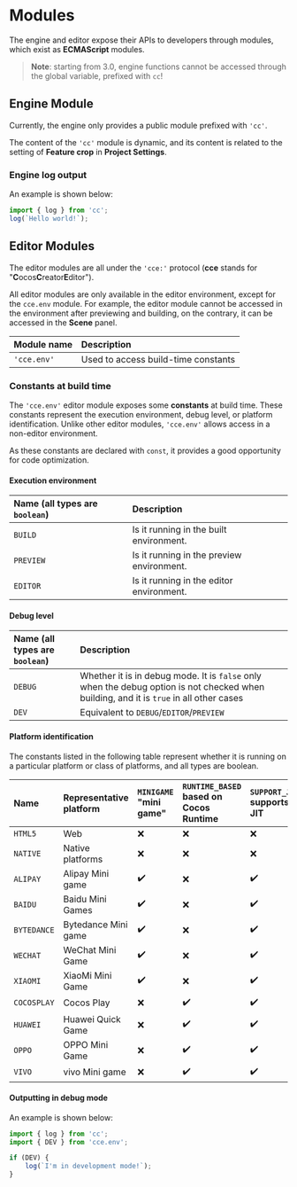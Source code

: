 # Modules

The engine and editor expose their APIs to developers through modules, which exist as **ECMAScript** modules.

> **Note**: starting from 3.0, engine functions cannot be accessed through the global variable, prefixed with `cc`!

## Engine Module

Currently, the engine only provides a public module prefixed with `'cc'`.

The content of the `'cc'` module is dynamic, and its content is related to the setting of **Feature crop** in **Project Settings**.

### Engine log output

An example is shown below:

```ts
import { log } from 'cc';
log(`Hello world!`);
```

## Editor Modules

The editor modules are all under the `'cce:'` protocol (**cce** stands for "**C**ocos**C**reator**E**ditor").

All editor modules are only available in the editor environment, except for the `cce.env` module. For example, the editor module cannot be accessed in the environment after previewing and building, on the contrary, it can be accessed in the **Scene** panel.

| Module name | Description |
| :---------- | :-------------- |
| `'cce.env'` | Used to access build-time constants |
<!--
| `'cce:gizmo'` | Gizmo |
-->

### Constants at build time

The `'cce.env'` editor module exposes some **constants** at build time. These constants represent the execution environment, debug level, or platform identification. Unlike other editor modules, `'cce.env'` allows access in a non-editor environment.

As these constants are declared with `const`, it provides a good opportunity for code optimization.

#### Execution environment

| Name (all types are `boolean`) | Description |
| :-------- | :------------------- |
| `BUILD` | Is it running in the built environment. |
| `PREVIEW` | Is it running in the preview environment. |
| `EDITOR` | Is it running in the editor environment. |

#### Debug level

| Name (all types are `boolean`) | Description |
| :------ | :------ |
| `DEBUG` | Whether it is in debug mode. It is `false` only when the debug option is not checked when building, and it is `true` in all other cases |
| `DEV` | Equivalent to `DEBUG`/`EDITOR`/`PREVIEW` |

#### Platform identification

The constants listed in the following table represent whether it is running on a particular platform or class of platforms, and all types are boolean.
<!-- Please sort the following table lexicographically -->

| Name | Representative platform | `MINIGAME` "mini game" | `RUNTIME_BASED` based on Cocos Runtime | `SUPPORT_JIT` supports JIT |
| :---------- | :---------- | :----------------- | :----------------- | :----------------- |
| `HTML5` | Web | ❌ | ❌ | ❌ |
| `NATIVE` | Native platforms | ❌ | ❌ | ❌ |
| `ALIPAY` | Alipay Mini game | ✔️ | ❌ | ✔️ |
| `BAIDU` | Baidu Mini Games | ✔️ | ❌ | ✔️ |
| `BYTEDANCE` | Bytedance Mini game | ✔️ | ❌ | ✔️ |
| `WECHAT` | WeChat Mini Game | ✔️ | ❌ | ✔️ |
| `XIAOMI` | XiaoMi Mini Game | ✔️ | ❌ | ✔️ |
| `COCOSPLAY` | Cocos Play | ❌ | ✔️ | ✔️ |
| `HUAWEI` | Huawei Quick Game | ❌ | ✔️ | ✔️ |
| `OPPO` | OPPO Mini Game | ❌ | ✔️ | ✔️ |
| `VIVO` | vivo Mini game | ❌ | ✔️ | ✔️ |

#### Outputting in debug mode

An example is shown below:

```ts
import { log } from 'cc';
import { DEV } from 'cce.env';

if (DEV) {
    log(`I'm in development mode!`);
}
```